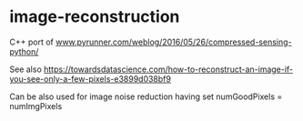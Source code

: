 # image-reconstruction
C++ port of www.pyrunner.com/weblog/2016/05/26/compressed-sensing-python/

See also https://towardsdatascience.com/how-to-reconstruct-an-image-if-you-see-only-a-few-pixels-e3899d038bf9

Can be also used for image noise reduction having set numGoodPixels = numImgPixels
